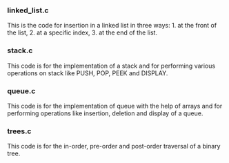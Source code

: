 ### linked_list.c
This is the code for insertion in a linked list in three ways: 1. at the front of the list, 2. at a specific index, 3. at the end of the list.

### stack.c
This code is for the implementation of a stack and for performing various operations on stack like PUSH, POP, PEEK and DISPLAY.

### queue.c
This code is for the implementation of queue with the help of arrays and for performing operations like insertion, deletion and display of a queue.

### trees.c
This code is for the in-order, pre-order and post-order traversal of a binary tree.
